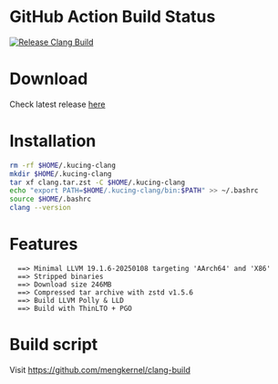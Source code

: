 # GitHub Action Build Status
[![Release Clang Build](https://github.com/mengkernel/clang-build/actions/workflows/build.yml/badge.svg)](https://github.com/mengkernel/clang-build/actions/workflows/build.yml)

# Download
Check latest release [here](https://github.com/mengkernel/clang-stable/releases/latest)

# Installation
```bash
rm -rf $HOME/.kucing-clang
mkdir $HOME/.kucing-clang
tar xf clang.tar.zst -C $HOME/.kucing-clang
echo "export PATH=$HOME/.kucing-clang/bin:$PATH" >> ~/.bashrc
source $HOME/.bashrc
clang --version
```

# Features
```
  ==> Minimal LLVM 19.1.6-20250108 targeting 'AArch64' and 'X86'
  ==> Stripped binaries
  ==> Download size 246MB
  ==> Compressed tar archive with zstd v1.5.6
  ==> Build LLVM Polly & LLD
  ==> Build with ThinLTO + PGO
```
# Build script

  Visit https://github.com/mengkernel/clang-build
